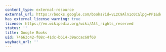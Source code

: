```yaml
---
content_type: external-resource
external_url: https://books.google.com/books?id=vLzC9Aln1c0C&lpg=PP1&dq=Landscapes%20in%20History&pg=PP1#v=onepage&q&f=false
has_external_license_warning: true
license: https://en.wikipedia.org/wiki/All_rights_reserved
status: ''
title: Google Books
uid: 74663c42-f08c-41dc-b614-39accac68f60
wayback_url: ''
---
```

